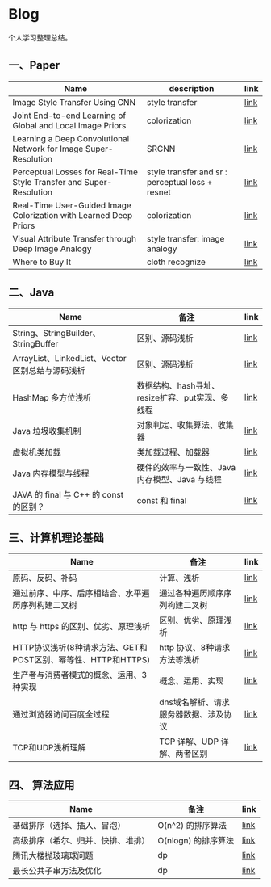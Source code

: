 # Blog

个人学习整理总结。


## 一、Paper

| Name  | description | link |
|---|---|---|
| Image Style Transfer Using CNN | style transfer | [link](paper/ImageStyleTransferUsingCNN) |
| Joint End-to-end Learning of Global and Local Image Priors | colorization | [link](paper/JointEnd-to-endLearningofGlobalandLocalImagePriors) |
| Learning a Deep Convolutional Network for Image Super-Resolution | SRCNN | [link](paper/LearningaDeepConvolutionalNetworkforImageSuper-Resolution) |
| Perceptual Losses for Real-Time Style Transfer and Super-Resolution | style transfer and sr : perceptual loss + resnet | [link](paper/PerceptualLossesforReal-TimeStyleTransferandSuper-Resolution) |
| Real-Time User-Guided Image Colorization with Learned Deep Priors | colorization | [link](paper/Real-TimeUser-GuidedImageColorizationwithLearnedDeepPriors) |
| Visual Attribute Transfer through Deep Image Analogy | style transfer: image analogy | [link](paper/VisualAttributeTransferthroughDeepImageAnalogy) |
| Where to Buy It | cloth recognize | [link](paper/WheretoBuyIt) |

## 二、Java

| Name| 备注 | link |
| --- | --- | --- |
| String、StringBuilder、StringBuffer | 区别、源码浅析 | [link](java/String、StringBuilder、StringBuffer) |
| ArrayList、LinkedList、Vector区别总结与源码浅析 | 区别、源码浅析 | [link](java/ArrayList、LinkedList、Vector区别总结与源码浅析) |
| HashMap 多方位浅析 | 数据结构、hash寻址、resize扩容、put实现、多线程 | [link](java/HashMap多方位浅析) |
| Java 垃圾收集机制 | 对象判定、收集算法、收集器 | [link](java/Java垃圾收集机制) |
| 虚拟机类加载 | 类加载过程、加载器 | [link](java/虚拟机类加载) |
| Java 内存模型与线程 | 硬件的效率与一致性、Java 内存模型、Java 与线程 | [link](java/Java内存模型与线程) |
| JAVA 的 final 与 C++ 的 const 的区别？| const 和 final | [link](java/final与const的区别) |

## 三、计算机理论基础

| Name | 备注 | link |
| ---| ---| --- |
| 原码、反码、补码 | 计算、浅析 | [link](cs/原码、反码、补码) |
| 通过前序、中序、后序相结合、水平遍历序列构建二叉树 | 通过各种遍历顺序序列构建二叉树 | [link](cs/通过前序、中序、后序相结合、水平遍历序列构建二叉树) |
| http 与 https 的区别、优劣、原理浅析 | 区别、优劣、原理浅析 | [link](cs/http与https的区别、优劣、原理浅析) |
| HTTP协议浅析(8种请求方法、GET和POST区别、幂等性、HTTP和HTTPS) | http 协议、8种请求方法等浅析 | [link](cs/HTTP协议浅析(8种请求方法、GET和POST区别、幂等性、HTTP和HTTPS)) |
| 生产者与消费者模式的概念、运用、3种实现 | 概念、运用、实现 | [link](cs/生产者与消费者模式的概念、运用、3种实现) |
| 通过浏览器访问百度全过程 | dns域名解析、请求服务器数据、涉及协议 | [link](cs/通过浏览器访问百度全过程) |
| TCP和UDP浅析理解 | TCP 详解、UDP 详解、两者区别 | [link](cs/TCP和UDP浅析理解) |

## 四、 算法应用

| Name | 备注 | link |
| ---| ---| --- |
| 基础排序（选择、插入、冒泡） | O(n^2) 的排序算法 | [link](algorithm/基础排序（选择、插入、冒泡）) |
| 高级排序（希尔、归并、快排、堆排） | O(nlogn) 的排序算法 | [link](algorithm/高级排序（希尔、归并、快排、堆排）) |
| 腾讯大楼抛玻璃球问题 | dp | [link](algorithm/腾讯大楼抛玻璃球问题) |
| 最长公共子串方法及优化 | dp | [link](algorithm/最长公共子串方法及优化) |